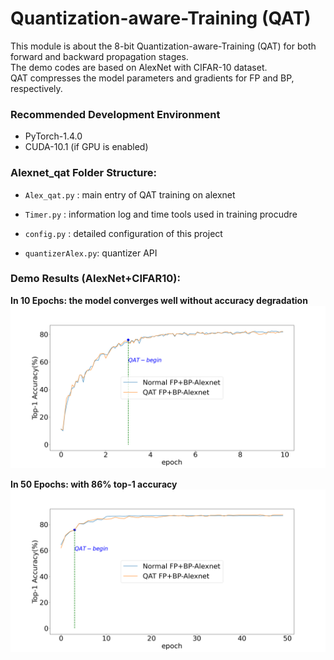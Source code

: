 # Quantization-aware-Training (QAT) 
This module is about the 8-bit Quantization-aware-Training (QAT) for both forward and backward propagation stages.  
The demo codes are based on AlexNet with CIFAR-10 dataset.  
QAT compresses the model parameters and gradients for FP and BP, respectively.

### Recommended Development Environment
* PyTorch-1.4.0
* CUDA-10.1 (if GPU is enabled)

### Alexnet_qat  Folder Structure:  

* `Alex_qat.py`     : main entry of QAT training on alexnet
 
* `Timer.py`        : information log and time tools used in training procudre

* `config.py`       : detailed configuration of this project  
 
* `quantizerAlex.py`: quantizer API  
                
### Demo Results (AlexNet+CIFAR10):   

**In 10 Epochs: the model converges well without accuracy degradation**
![avatar](./demo_results/QAT_BP_Alex_perepoch_10log_for_10_epoch.png)

**In 50 Epochs: with 86% top-1 accuracy**
![avatar](./demo_results/QAT_BP_Alex_perepoch_1log_for_50_epoch.png)
